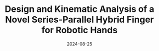 ---
title: "Design and Kinematic Analysis of a Novel Series-Parallel Hybrid Finger for Robotic Hands"
collection: publications
permalink: /publication/Gripper_Design_IDETC_2024
# excerpt: 'This paper is about fixing template issue #693.'
date: 2024-08-25
venue: 'GitHub Journal of Bugs'
paperurl: 'http://academicpages.github.io/files/paper3.pdf'
citation: 'Your Name, You. (2024). &quot;Paper Title Number 3.&quot; <i>GitHub Journal of Bugs</i>. 1(3).'
---